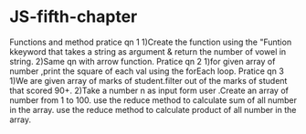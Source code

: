 # JS-fifth-chapter
Functions and method
pratice qn 1
1)Create the  function using the "Funtion kkeyword that takes a string as argument & return the number of vowel in string.
2)Same qn with arrow function.
Pratice qn 2
1)for given array of number ,print the square of each val using the forEach loop.
Pratice qn 3
1)We are given array of marks of student.filter out of the marks of student that scored 90+.
2)Take a number n as input form user .Create an array of number from 1 to 100.
use the reduce method to calculate sum of all number in the array.
use the reduce method to calculate product of all number in the array.